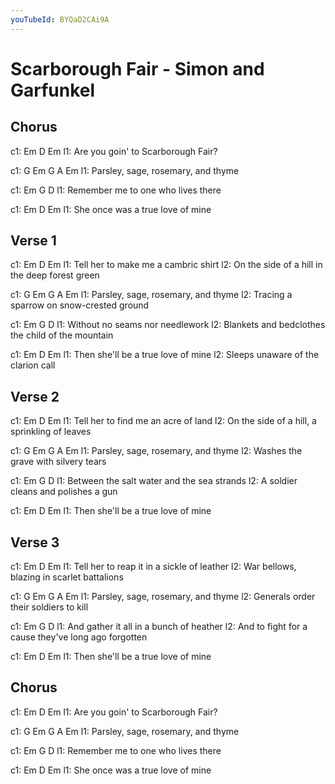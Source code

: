 ```yaml
---
youTubeId: BYQaD2CAi9A
---
```


# Scarborough Fair - Simon and Garfunkel

## Chorus
c1: Em               D           Em
l1: Are you goin' to Scarborough Fair?

c1: G        Em        G A       Em
l1: Parsley, sage, rosemary, and thyme

c1: Em       G                   D
l1: Remember me to one who lives there

c1: Em       D                  Em
l1: She once was a true love of mine

## Verse 1
c1: Em                    D         Em
l1: Tell her to make me a cambric   shirt
l2:               On the  side of a hill in the deep forest green

c1: G        Em        G A       Em
l1: Parsley, sage, rosemary, and thyme
l2:                              Tracing a sparrow on snow-crested ground

c1: Em         G               D
l1: Without no seams nor needlework
l2:                      Blankets and bedclothes the child of the mountain

c1: Em          D                 Em
l1: Then she'll be a true love of mine
l2:                               Sleeps unaware of the clarion call

## Verse 2
c1: Em                      D         Em
l1: Tell her to find me an  acre of   land
l2:                  On the side of a hill, a sprinkling of leaves

c1: G        Em        G A       Em
l1: Parsley, sage, rosemary, and thyme
l2:                              Washes the grave with silvery tears

c1: Em               G                 D
l1: Between the salt water and the sea strands
l2:                                    A soldier cleans and polishes a gun

c1: Em          D                 Em
l1: Then she'll be a true love of mine

## Verse 3
c1: Em                       D            Em
l1: Tell her to reap it in a sickle of    leather
l2:                          War bellows, blazing in scarlet battalions

c1: G        Em        G A       Em
l1: Parsley, sage, rosemary, and thyme
l2:                              Generals order their soldiers to kill

c1:     Em        G                      D
l1: And gather it all in  a  bunch of    heather
l2:                   And to fight for a cause they've long ago forgotten

c1: Em          D                 Em
l1: Then she'll be a true love of mine

## Chorus
c1: Em               D           Em
l1: Are you goin' to Scarborough Fair?

c1: G        Em        G A       Em
l1: Parsley, sage, rosemary, and thyme

c1: Em       G                   D
l1: Remember me to one who lives there

c1: Em       D                  Em
l1: She once was a true love of mine
